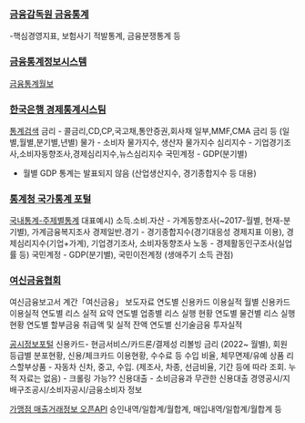 ### [금융감독원 금융통계](https://www.fss.or.kr/fss/main/sub4.do?menuNo=200004)
-핵심경영지표, 보험사기 적발통계, 금융분쟁통계 등
### [금융통계정보시스템](https://fisis.fss.or.kr/page/main.jsp)


[금융통계월보](https://fisis.fss.or.kr/page/fsv405.jsp)

### [한국은행 경제통계시스팀](https://ecos.bok.or.kr/#/)
[통계검색](https://ecos.bok.or.kr/#/SearchStat)
금리 - 콜금리,CD,CP,국고채,통안증권,회사채 일부,MMF,CMA 금리 등 (일별,월별,분기별,년별) 
물가 - 소비자 물가지수, 생산자 물가지수
심리지수 - 기업경기조사,소비자동향조사,경제심리지수,뉴스심리지수
국민계정 - GDP(분기별)

* 월별 GDP 통계는 발표되지 않음 (산업생산지수, 경기종합지수 등 대용)

### [통계청 국가통계 포털](https://kosis.kr/index/index.do)
[국내통계-주제별통계](https://kosis.kr/statisticsList/statisticsListIndex.do?vwcd=MT_ZTITLE&menuId=M_01_01)
대표예시)
소득.소비.자산 - 가계동향조사(~2017-월별, 현재-분기별), 가계금융복지조사
경제일반.경기 - 경기종합지수(경기대응성 경제지표 이용), 경제심리지수(기업+가계), 기업경기조사, 소비자동향조사
노동 - 경제활동인구조사(실업률 등)
국민계정 - GDP(분기별), 국민이전계정 (생애주기 소득 관점)

### [여신금융협회](https://www.crefia.or.kr/) 
여신금융보고서
계간「여신금융」
보도자료
연도별 신용카드 이용실적
월별 신용카드 이용실적
연도별 리스 실적 요약
연도별 업종별 리스 실행 현황
연도별 물건별 리스 실행 현황
연도별 할부금융 취급액 및 실적 잔액
연도별 신기술금융 투자실적

[공시정보포털](https://gongsi.crefia.or.kr/)
신용카드- 현금서비스/카드론/결제성 리볼빙 금리 (2022~ 월별), 회원 등급별 분포현황, 신용/체크카드 이용현황, 수수료 등 수입 비율, 체무면제/유예 상품
리스할부상품 - 자동차 신차, 중고, 수입. (제조사, 차종, 선금비율, 기간 등에 따라 조회. 누적 자료는 없음) - 크롤링 가능??
신용대출 - 소비금융과 무관한 신용대출
경영공시/지배구조공시/소비자공시/금융소비자 정보

[가맹점 매출거래정보 오픈API](https://openapi.crefia.or.kr/main)
승인내역/일합계/월합계, 매입내역/일합계/월합계 등